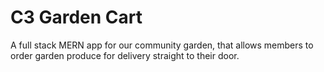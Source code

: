 # C3 Garden Cart
A full stack MERN app for our community garden, that allows members to order garden produce for delivery straight to their door.
